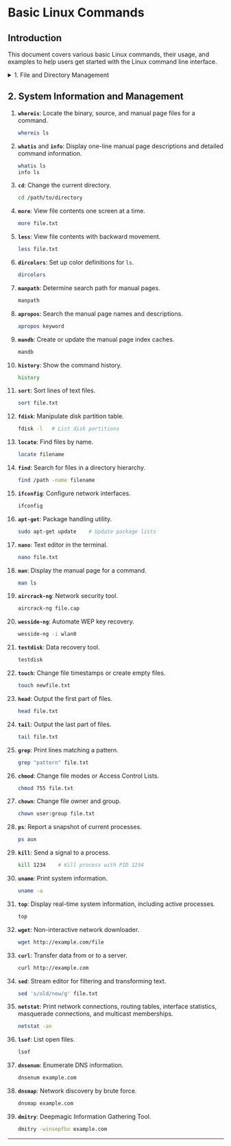 # Basic Linux Commands

## Introduction
This document covers various basic Linux commands, their usage, and examples to help users get started with the Linux command line interface.

<details>
  <summary> 1. File and Directory Management</summary>


1. **`echo`**: Display a line of text.
   ```sh
   echo "Hello, World!"
   ```
2. **`mv`**: Move or rename files.
   ```sh
   mv oldfile.txt newfile.txt
   ```
3. **`cp`**: Copy files and directories.
   ```sh
   cp source.txt destination.txt
   ```
4. **`mkdir`**: Create directories.
   ```sh
   mkdir new_directory
   ```
5. **`rmdir`**: Remove empty directories.
   ```sh
   rmdir old_directory
   ```
6. **`clear`**: Clear the terminal screen.
   ```sh
   clear
   ```
7. **`cal` and `ncal`**: Display a calendar.
   ```sh
   cal    # Display current month's calendar
   ncal   # Display calendar in an alternative layout
   ```
8. **`pwd`**: Print the current working directory.
   ```sh
   pwd
   ```
9. **`date`**: Display or set the system date and time.
   ```sh
   date
   ```
10. **`free`**: Display memory usage.
    ```sh
    free -h   # Display memory usage in human-readable format
    ```
11. **`du`**: Estimate file space usage.
    ```sh
    du -h    # Display disk usage in human-readable format
    ```
12. **`df`**: Report file system disk space usage.
    ```sh
    df -h    # Display disk space usage in human-readable format
    ```
13. **`cat`**: Concatenate and display files.
    ```sh
    cat file.txt
    ```
14. **`ls`**: List directory contents.
    ```sh
    ls -l    # List in long format
    ```
15. **`rm`**: Remove files or directories.
    ```sh
    rm file.txt
    ```
16. **`lspci`**: List all PCI devices.
    ```sh
    lspci
    ```
</details>

## 2. System Information and Management
1. **`whereis`**: Locate the binary, source, and manual page files for a command.
    ```sh
    whereis ls
    ```
2. **`whatis`** and **`info`**: Display one-line manual page descriptions and detailed command information.
    ```sh
    whatis ls
    info ls
    ```
3. **`cd`**: Change the current directory.
    ```sh
    cd /path/to/directory
    ```
4. **`more`**: View file contents one screen at a time.
    ```sh
    more file.txt
    ```
5. **`less`**: View file contents with backward movement.
    ```sh
    less file.txt
    ```
6. **`dircolors`**: Set up color definitions for `ls`.
    ```sh
    dircolors
    ```
7. **`manpath`**: Determine search path for manual pages.
    ```sh
    manpath
    ```
8. **`apropos`**: Search the manual page names and descriptions.
    ```sh
    apropos keyword
    ```
9. **`mandb`**: Create or update the manual page index caches.
    ```sh
    mandb
    ```
10. **`history`**: Show the command history.
    ```sh
    history
    ```
11. **`sort`**: Sort lines of text files.
    ```sh
    sort file.txt
    ```
12. **`fdisk`**: Manipulate disk partition table.
    ```sh
    fdisk -l   # List disk partitions
    ```
13. **`locate`**: Find files by name.
    ```sh
    locate filename
    ```
14. **`find`**: Search for files in a directory hierarchy.
    ```sh
    find /path -name filename
    ```
15. **`ifconfig`**: Configure network interfaces.
    ```sh
    ifconfig
    ```
16. **`apt-get`**: Package handling utility.
    ```sh
    sudo apt-get update    # Update package lists
    ```
17. **`nano`**: Text editor in the terminal.
    ```sh
    nano file.txt
    ```
18. **`man`**: Display the manual page for a command.
    ```sh
    man ls
    ```
19. **`aircrack-ng`**: Network security tool.
    ```sh
    aircrack-ng file.cap
    ```
20. **`wesside-ng`**: Automate WEP key recovery.
    ```sh
    wesside-ng -i wlan0
    ```
21. **`testdisk`**: Data recovery tool.
    ```sh
    testdisk
    ```
22. **`touch`**: Change file timestamps or create empty files.
    ```sh
    touch newfile.txt
    ```
23. **`head`**: Output the first part of files.
    ```sh
    head file.txt
    ```
24. **`tail`**: Output the last part of files.
    ```sh
    tail file.txt
    ```
25. **`grep`**: Print lines matching a pattern.
    ```sh
    grep "pattern" file.txt
    ```
26. **`chmod`**: Change file modes or Access Control Lists.
    ```sh
    chmod 755 file.txt
    ```
27. **`chown`**: Change file owner and group.
    ```sh
    chown user:group file.txt
    ```
28. **`ps`**: Report a snapshot of current processes.
    ```sh
    ps aux
    ```
29. **`kill`**: Send a signal to a process.
    ```sh
    kill 1234    # Kill process with PID 1234
    ```
30. **`uname`**: Print system information.
    ```sh
    uname -a
    ```
31. **`top`**: Display real-time system information, including active processes.
    ```sh
    top
    ```
32. **`wget`**: Non-interactive network downloader.
    ```sh
    wget http://example.com/file
    ```
33. **`curl`**: Transfer data from or to a server.
    ```sh
    curl http://example.com
    ```
34. **`sed`**: Stream editor for filtering and transforming text.
    ```sh
    sed 's/old/new/g' file.txt
    ```
35. **`netstat`**: Print network connections, routing tables, interface statistics, masquerade connections, and multicast memberships.
    ```sh
    netstat -an
    ```
36. **`lsof`**: List open files.
    ```sh
    lsof
    ```
37. **`dnsenum`**: Enumerate DNS information.
    ```sh
    dnsenum example.com
    ```
38. **`dnsmap`**: Network discovery by brute force.
    ```sh
    dnsmap example.com
    ```
39. **`dmitry`**: Deepmagic Information Gathering Tool.
    ```sh
    dmitry -winsepfbo example.com
    ```

---

